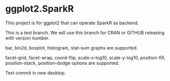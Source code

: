 # ggplot2.SparkR

This project is for ggplot2 that can operate SparkR as backend.

This is a test branch. We will use this branch for CRAN or GITHUB releasing with version number.

bar, bin2d, boxplot, histogram, stat-sum graphs are supported.

facet-grid, facet-wrap, coord-flip, scale-x-log10, scale-y-log10, position-fill, position-stack, position-dodge options are supported.

Test commit in new desktop.
